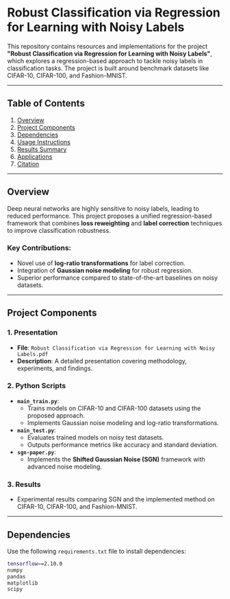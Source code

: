# Robust Classification via Regression for Learning with Noisy Labels

This repository contains resources and implementations for the project **"Robust Classification via Regression for Learning with Noisy Labels"**, which explores a regression-based approach to tackle noisy labels in classification tasks. The project is built around benchmark datasets like CIFAR-10, CIFAR-100, and Fashion-MNIST.

---

## Table of Contents
1. [Overview](#overview)
2. [Project Components](#project-components)
3. [Dependencies](#dependencies)
4. [Usage Instructions](#usage-instructions)
5. [Results Summary](#results-summary)
6. [Applications](#applications)
7. [Citation](#citation)

---

## Overview

Deep neural networks are highly sensitive to noisy labels, leading to reduced performance. This project proposes a unified regression-based framework that combines **loss reweighting** and **label correction** techniques to improve classification robustness.

### Key Contributions:
- Novel use of **log-ratio transformations** for label correction.
- Integration of **Gaussian noise modeling** for robust regression.
- Superior performance compared to state-of-the-art baselines on noisy datasets.

---

## Project Components

### 1. Presentation
- **File**: `Robust Classification via Regression for Learning with Noisy Labels.pdf`
- **Description**: A detailed presentation covering methodology, experiments, and findings.

### 2. Python Scripts
- **`main_train.py`**:
  - Trains models on CIFAR-10 and CIFAR-100 datasets using the proposed approach.
  - Implements Gaussian noise modeling and log-ratio transformations.
- **`main_test.py`**:
  - Evaluates trained models on noisy test datasets.
  - Outputs performance metrics like accuracy and standard deviation.
- **`sgn-paper.py`**:
  - Implements the **Shifted Gaussian Noise (SGN)** framework with advanced noise modeling.

### 3. Results
- Experimental results comparing SGN and the implemented method on CIFAR-10, CIFAR-100, and Fashion-MNIST.

---

## Dependencies

Use the following `requirements.txt` file to install dependencies:

```bash
tensorflow==2.10.0
numpy
pandas
matplotlib
scipy


